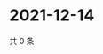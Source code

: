 # 2021-12-14

共 0 条

<!-- BEGIN WEIBO -->
<!-- 最后更新时间 Tue Dec 14 2021 20:01:26 GMT+0800 (China Standard Time) -->

<!-- END WEIBO -->
